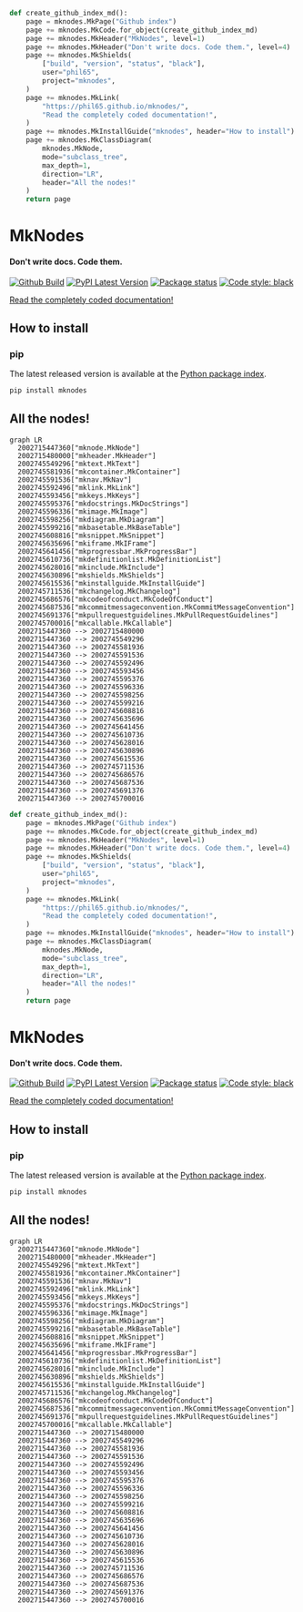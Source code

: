 ``` py title='mknodes.manual.root.create_github_index_md' linenums="80" hl_lines="3"
def create_github_index_md():
    page = mknodes.MkPage("Github index")
    page += mknodes.MkCode.for_object(create_github_index_md)
    page += mknodes.MkHeader("MkNodes", level=1)
    page += mknodes.MkHeader("Don't write docs. Code them.", level=4)
    page += mknodes.MkShields(
        ["build", "version", "status", "black"],
        user="phil65",
        project="mknodes",
    )
    page += mknodes.MkLink(
        "https://phil65.github.io/mknodes/",
        "Read the completely coded documentation!",
    )
    page += mknodes.MkInstallGuide("mknodes", header="How to install")
    page += mknodes.MkClassDiagram(
        mknodes.MkNode,
        mode="subclass_tree",
        max_depth=1,
        direction="LR",
        header="All the nodes!"
    )
    return page

```

# MkNodes

#### Don't write docs. Code them.

[![Github Build](https://github.com/phil65/mknodes/workflows/Build/badge.svg)](https://github.com/phil65/mknodes/actions/)
[![PyPI Latest Version](https://img.shields.io/pypi/v/mknodes.svg)](https://pypi.org/project/mknodes/)
[![Package status](https://img.shields.io/pypi/status/mknodes.svg)](https://pypi.org/project/mknodes/)
[![Code style: black](https://img.shields.io/badge/code%20style-black-000000.svg)](https://github.com/psf/black)

[Read the completely coded documentation!](https://phil65.github.io/mknodes/)

## How to install

### pip


The latest released version is available at the [Python
package index](https://pypi.org/project/mknodes).

```sh
pip install mknodes
```


## All the nodes!

```mermaid
graph LR
  2002715447360["mknode.MkNode"]
  2002715480000["mkheader.MkHeader"]
  2002745549296["mktext.MkText"]
  2002745581936["mkcontainer.MkContainer"]
  2002745591536["mknav.MkNav"]
  2002745592496["mklink.MkLink"]
  2002745593456["mkkeys.MkKeys"]
  2002745595376["mkdocstrings.MkDocStrings"]
  2002745596336["mkimage.MkImage"]
  2002745598256["mkdiagram.MkDiagram"]
  2002745599216["mkbasetable.MkBaseTable"]
  2002745608816["mksnippet.MkSnippet"]
  2002745635696["mkiframe.MkIFrame"]
  2002745641456["mkprogressbar.MkProgressBar"]
  2002745610736["mkdefinitionlist.MkDefinitionList"]
  2002745628016["mkinclude.MkInclude"]
  2002745630896["mkshields.MkShields"]
  2002745615536["mkinstallguide.MkInstallGuide"]
  2002745711536["mkchangelog.MkChangelog"]
  2002745686576["mkcodeofconduct.MkCodeOfConduct"]
  2002745687536["mkcommitmessageconvention.MkCommitMessageConvention"]
  2002745691376["mkpullrequestguidelines.MkPullRequestGuidelines"]
  2002745700016["mkcallable.MkCallable"]
  2002715447360 --> 2002715480000
  2002715447360 --> 2002745549296
  2002715447360 --> 2002745581936
  2002715447360 --> 2002745591536
  2002715447360 --> 2002745592496
  2002715447360 --> 2002745593456
  2002715447360 --> 2002745595376
  2002715447360 --> 2002745596336
  2002715447360 --> 2002745598256
  2002715447360 --> 2002745599216
  2002715447360 --> 2002745608816
  2002715447360 --> 2002745635696
  2002715447360 --> 2002745641456
  2002715447360 --> 2002745610736
  2002715447360 --> 2002745628016
  2002715447360 --> 2002745630896
  2002715447360 --> 2002745615536
  2002715447360 --> 2002745711536
  2002715447360 --> 2002745686576
  2002715447360 --> 2002745687536
  2002715447360 --> 2002745691376
  2002715447360 --> 2002745700016
```
``` py title='__main__.create_github_index_md' linenums="80" hl_lines="3"
def create_github_index_md():
    page = mknodes.MkPage("Github index")
    page += mknodes.MkCode.for_object(create_github_index_md)
    page += mknodes.MkHeader("MkNodes", level=1)
    page += mknodes.MkHeader("Don't write docs. Code them.", level=4)
    page += mknodes.MkShields(
        ["build", "version", "status", "black"],
        user="phil65",
        project="mknodes",
    )
    page += mknodes.MkLink(
        "https://phil65.github.io/mknodes/",
        "Read the completely coded documentation!",
    )
    page += mknodes.MkInstallGuide("mknodes", header="How to install")
    page += mknodes.MkClassDiagram(
        mknodes.MkNode,
        mode="subclass_tree",
        max_depth=1,
        direction="LR",
        header="All the nodes!"
    )
    return page

```

# MkNodes

#### Don't write docs. Code them.

[![Github Build](https://github.com/phil65/mknodes/workflows/Build/badge.svg)](https://github.com/phil65/mknodes/actions/)
[![PyPI Latest Version](https://img.shields.io/pypi/v/mknodes.svg)](https://pypi.org/project/mknodes/)
[![Package status](https://img.shields.io/pypi/status/mknodes.svg)](https://pypi.org/project/mknodes/)
[![Code style: black](https://img.shields.io/badge/code%20style-black-000000.svg)](https://github.com/psf/black)

[Read the completely coded documentation!](https://phil65.github.io/mknodes/)

## How to install

### pip


The latest released version is available at the [Python
package index](https://pypi.org/project/mknodes).

```sh
pip install mknodes
```


## All the nodes!

```mermaid
graph LR
  2002715447360["mknode.MkNode"]
  2002715480000["mkheader.MkHeader"]
  2002745549296["mktext.MkText"]
  2002745581936["mkcontainer.MkContainer"]
  2002745591536["mknav.MkNav"]
  2002745592496["mklink.MkLink"]
  2002745593456["mkkeys.MkKeys"]
  2002745595376["mkdocstrings.MkDocStrings"]
  2002745596336["mkimage.MkImage"]
  2002745598256["mkdiagram.MkDiagram"]
  2002745599216["mkbasetable.MkBaseTable"]
  2002745608816["mksnippet.MkSnippet"]
  2002745635696["mkiframe.MkIFrame"]
  2002745641456["mkprogressbar.MkProgressBar"]
  2002745610736["mkdefinitionlist.MkDefinitionList"]
  2002745628016["mkinclude.MkInclude"]
  2002745630896["mkshields.MkShields"]
  2002745615536["mkinstallguide.MkInstallGuide"]
  2002745711536["mkchangelog.MkChangelog"]
  2002745686576["mkcodeofconduct.MkCodeOfConduct"]
  2002745687536["mkcommitmessageconvention.MkCommitMessageConvention"]
  2002745691376["mkpullrequestguidelines.MkPullRequestGuidelines"]
  2002745700016["mkcallable.MkCallable"]
  2002715447360 --> 2002715480000
  2002715447360 --> 2002745549296
  2002715447360 --> 2002745581936
  2002715447360 --> 2002745591536
  2002715447360 --> 2002745592496
  2002715447360 --> 2002745593456
  2002715447360 --> 2002745595376
  2002715447360 --> 2002745596336
  2002715447360 --> 2002745598256
  2002715447360 --> 2002745599216
  2002715447360 --> 2002745608816
  2002715447360 --> 2002745635696
  2002715447360 --> 2002745641456
  2002715447360 --> 2002745610736
  2002715447360 --> 2002745628016
  2002715447360 --> 2002745630896
  2002715447360 --> 2002745615536
  2002715447360 --> 2002745711536
  2002715447360 --> 2002745686576
  2002715447360 --> 2002745687536
  2002715447360 --> 2002745691376
  2002715447360 --> 2002745700016
```
